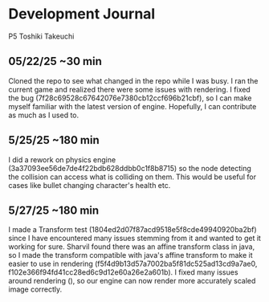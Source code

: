 # Development Journal
P5 Toshiki Takeuchi

## 05/22/25 ~30 min
Cloned the repo to see what changed in the repo while I was busy. I ran the current game and realized there were some issues with rendering. I fixed the bug (7f28c69528c67642076e7380cb12ccf696b21cbf), so I can make myself familiar with the latest version of engine. Hopefully, I can contribute as much as I used to.

## 5/25/25 ~180 min
I did a rework on physics engine (3a37093ee56de7de4f22bdb628ddbb0c1f8b8715) so the node detecting the collision can access what is colliding on them. This would be useful for cases like bullet changing character's health etc.

## 5/27/25 ~180 min
I made a Transform test (1804ed2d07f87acd9518e5f8cde49940920ba2bf) since I have encountered many issues stemming from it and wanted to get it working for sure. Sharvil found there was an affine transform class in java, so I made the transform compatible with java's affine transform to make it easier to use in rendering (f5f4d9b13d57a7002ba5f81dc525ad13cd9a7ae0, f102e366f94fd41cc28ed6c9d12e60a26e2a601b). I fixed many issues around rendering (), so our engine can now render more accurately scaled image correctly.